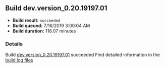 ## Build dev.version_0.20.19197.01
- **Build result:** `succeeded`
- **Build queued:** 7/16/2019 3:00:04 AM
- **Build duration:** 118.07 minutes
### Details
Build [dev.version_0.20.19197.01](https://winappstudio.visualstudio.com/web/build.aspx?pcguid=a4ef43be-68ce-4195-a619-079b4d9834c2&builduri=vstfs%3a%2f%2f%2fBuild%2fBuild%2f29626) succeeded
Find detailed information in the [build log files](https://uwpctdiags.blob.core.windows.net/buildlogs/dev.version_0.20.19197.01_logs.zip)
